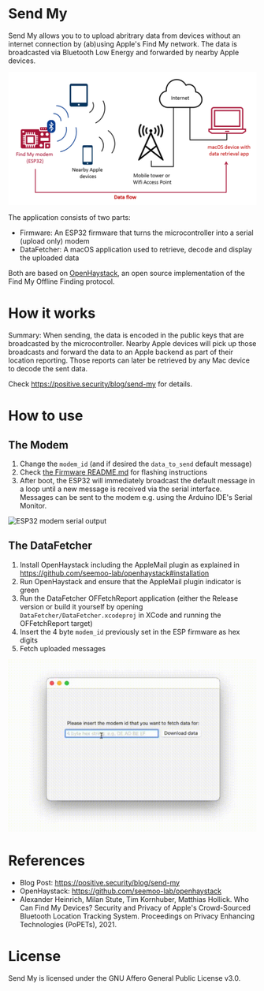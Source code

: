 # Send My

Send My allows you to to upload abritrary data from devices without an internet connection by (ab)using Apple's Find My network. The data is broadcasted via Bluetooth Low Energy and forwarded by nearby Apple devices.

![Send my Overview](Resources/overview.png)

The application consists of two parts:
- Firmware: An ESP32 firmware that turns the microcontroller into a serial (upload only) modem
- DataFetcher: A macOS application used to retrieve, decode and display the uploaded data

Both are based on [OpenHaystack](https://github.com/seemoo-lab/openhaystack), an open source implementation of the Find My Offline Finding protocol.

# How it works

Summary: When sending, the data is encoded in the public keys that are broadcasted by the microcontroller. Nearby Apple devices will pick up those broadcasts and forward the data to an Apple backend as part of their location reporting. Those reports can later be retrieved by any Mac device to decode the sent data.

Check https://positive.security/blog/send-my for details.

# How to use

## The Modem

1. Change the `modem_id` (and if desired the `data_to_send` default message)
2. Check [the Firmware README.md](Firmware/ESP32/README.md) for flashing instructions
3. After boot, the ESP32 will immediately broadcast the default message in a loop until a new message is received via the serial interface. Messages can be sent to the modem e.g. using the Arduino IDE's Serial Monitor.

![ESP32 modem serial output](Resources/modem.gif)

## The DataFetcher

1. Install OpenHaystack including the AppleMail plugin as explained in https://github.com/seemoo-lab/openhaystack#installation
2. Run OpenHaystack and ensure that the AppleMail plugin indicator is green
3. Run the DataFetcher OFFetchReport application (either the Release version or build it yourself by opening `DataFetcher/DataFetcher.xcodeproj` in XCode and running the OFFetchReport target)
4. Insert the 4 byte `modem_id` previously set in the ESP firmware as hex digits
5. Fetch uploaded messages

![Data retrieval macOS app](Resources/retriever.gif)

# References

- Blog Post: https://positive.security/blog/send-my
- OpenHaystack: https://github.com/seemoo-lab/openhaystack
- Alexander Heinrich, Milan Stute, Tim Kornhuber, Matthias Hollick. Who Can Find My Devices? Security and Privacy of Apple's Crowd-Sourced Bluetooth Location Tracking System. Proceedings on Privacy Enhancing Technologies (PoPETs), 2021.

# License

Send My is licensed under the GNU Affero General Public License v3.0.
